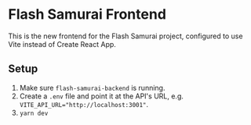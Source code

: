 # Flash Samurai Frontend

This is the new frontend for the Flash Samurai project, configured to use Vite instead of Create React App.

## Setup

1. Make sure `flash-samurai-backend` is running.
2. Create a `.env` file and point it at the API's URL, e.g. `VITE_API_URL="http://localhost:3001"`.
3. `yarn dev`
